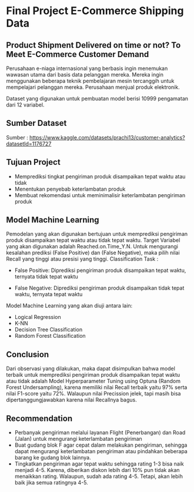 # Final Project E-Commerce Shipping Data
## Product Shipment Delivered on time or not? To Meet E-Commerce Customer Demand

Perusahaan e-niaga internasional yang berbasis ingin menemukan wawasan utama dari basis data pelanggan mereka. Mereka ingin menggunakan beberapa teknik pembelajaran mesin tercanggih untuk mempelajari pelanggan mereka. Perusahaan menjual produk elektronik.

Dataset yang digunakan untuk pembuatan model berisi 10999 pengamatan dari 12 variabel.

## Sumber Dataset
Sumber : https://www.kaggle.com/datasets/prachi13/customer-analytics?datasetId=1176727

## Tujuan Project
- Memprediksi tingkat pengiriman produk disampaikan tepat waktu atau tidak
- Menentukan penyebab keterlambatan produk
- Membuat rekomendasi untuk meminimalisir keterlambatan pengiriman produk

## Model Machine Learning
Pemodelan yang akan digunakan bertujuan untuk memprediksi pengiriman produk disampaikan tepat waktu atau tidak tepat waktu. Target Variabel yang akan digunakan adalah Reached.on.Time_Y.N. Untuk mengurangi kesalahan prediksi (False Positive) dan (False Negative), maka pilih nilai Recall yang tinggi atau presisi yang tinggi. Classification Task :

- False Positive: Diprediksi pengiriman produk disampaikan tepat waktu, ternyata tidak tepat waktu

- False Negative: Diprediksi pengiriman produk disampaikan tidak tepat waktu, ternyata tepat waktu

Model Machine Learning yang akan diuji antara lain:

- Logical Regression
- K-NN
- Decision Tree Classification
- Random Forest Classification

## Conclusion
Dari observasi yang dilakukan, maka dapat disimpulkan bahwa model terbaik untuk memprediksi pengiriman produk disampaikan tepat waktu atau tidak adalah Model Hyperparameter Tuning using Optuna (Random Forest Undersampling), karena memiliki nilai Recall terbaik yaitu 97% serta nilai F1-score yaitu 72%. Walaupun nilai Precission jelek, tapi masih bisa dipertanggungjawabkan karena nilai Recallnya bagus.

## Recommendation
- Perbanyak pengiriman melalui layanan Flight (Penerbangan) dan Road (Jalan) untuk mengurangi keterlambatan pengiriman
- Buat gudang blok F agar cepat dalam melakukan pengiriman, sehingga dapat mengurangi keterlambatan pengiriman atau pindahkan beberapa barang ke gudang blok lainnya.
- Tingkatkan pengiriman agar tepat waktu sehingga rating 1-3 bisa naik menjadi 4-5. Karena, diberikan diskon lebih dari 10% pun tidak akan menaikkan rating. Walaupun, sudah ada rating 4-5. Tetapi, akan lebih baik jika semua ratingnya 4-5.
